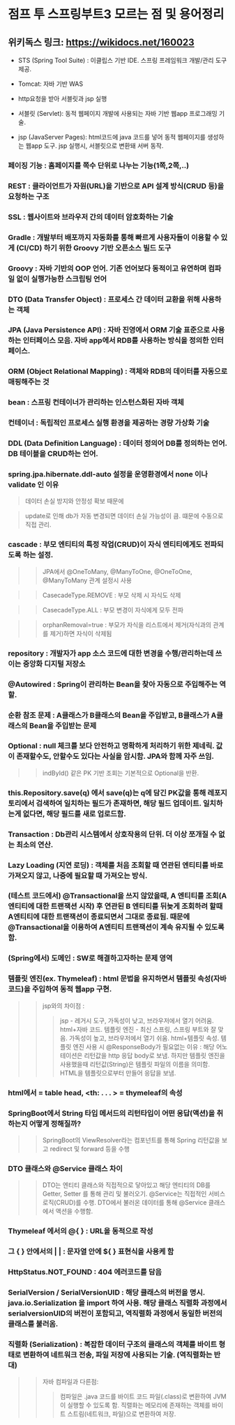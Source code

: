 # 점프 투 스프링부트3 모르는 점 및 용어정리

## 위키독스 링크: https://wikidocs.net/160023


* STS (Spring Tool Suite) : 이클립스 기반 IDE. 스프링 프레임워크 개발/관리 도구 제공.


* Tomcat: 자바 기반 WAS

 * http요청을 받아 서블릿과 jsp 실행
 
 * 서블릿 (Servlet): 동적 웹페이지 개발에 사용되는 자바 기반 웹app 프로그래밍 기술.
  
 * jsp (JavaServer Pages): html코드에 java 코드를 넣어 동적 웹페이지를 생성하는 웹app 도구. jsp 실행시, 서블릿으로 변환돼 서버 동작.


### 페이징 기능 : 홈페이지를 쪽수 단위로 나누는 기능(1쪽,2쪽,..)


### REST : 클라이언트가 자원(URL)을 기반으로 API 설계 방식(CRUD 등)을 요청하는 구조


### SSL : 웹사이트와 브라우저 간의 데이터 암호화하는 기술


### Gradle : 개발부터 배포까지 자동화를 통해 빠르게 사용자들이 이용할 수 있게 (CI/CD) 하기 위한 Groovy 기반 오픈소스 빌드 도구


### Groovy : 자바 기반의 OOP 언어. 기존 언어보다 동적이고 유연하며 컴파일 없이 실행가능한 스크립팅 언어


### DTO (Data Transfer Object) : 프로세스 간 데이터 교환을 위해 사용하는 객체


### JPA (Java Persistence API) : 자바 진영에서 ORM 기술 표준으로 사용하는 인터페이스 모음. 자바 app에서 RDB를 사용하는 방식을 정의한 인터페이스.


### ORM (Object Relational Mapping) : 객체와 RDB의 데이터를 자동으로 매핑해주는 것


### bean : 스프링 컨테이너가 관리하는 인스턴스화된 자바 객체


### 컨테이너 : 독립적인 프로세스 실행 환경을 제공하는 경량 가상화 기술


### DDL (Data Definition Language) : 데이터 정의어 DB를 정의하는 언어. DB 테이블을 CRUD하는 언어.


### spring.jpa.hibernate.ddl-auto 설정을 운영환경에서 none 이나 validate 인 이유 

> 데이터 손실 방지와 안정성 확보 때문에
 
> update로 인해 db가 자동 변경되면 데이터 손실 가능성이 큼. 떄문에 수동으로 직접 관리.


### cascade : 부모 엔티티의 특정 작업(CRUD)이 자식 엔티티에게도 전파되도록 하는 설정.

>> JPA에서 @OneToMany, @ManyToOne, @OneToOne, @ManyToMany 관계 설정시 사용
 
>> CasecadeType.REMOVE : 부모 삭제 시 자식도 삭제

>> CasecadeType.ALL : 부모 변경이 자식에게 모두 전파
 
>> orphanRemoval=true : 부모가 자식을 리스트에서 제거(자식과의 관계를 제거)하면 자식이 삭제됨
 

### repository : 개발자가 app 소스 코드에 대한 변경을 수행/관리하는데 쓰이는 중앙화 디지털 저장소

### @Autowired : Spring이 관리하는 Bean을 찾아 자동으로 주입해주는 역할.

### 순환 참조 문제 : A클래스가 B클래스의 Bean을 주입받고, B클래스가 A클래스의 Bean을 주입받는 문제

### Optional<T> :  null 체크를 보다 안전하고 명확하게 처리하기 위한 제네릭. 값이 존재할수도, 안할수도 있다는 사실을 암시함. JPA와 함께 자주 쓰임.

>> indById() 같은 PK 기반 조회는 기본적으로 Optional<T>을 반환.

### this.Repository.save(q) 에서 save(q)는 q에 담긴 PK값을 통해 레포지토리에서 검색하여 일치하는 필드가 존재하면, 해당 필드 업데이트. 일치하는게 없다면, 해당 필드를 새로 업로드함.

### Transaction : Db관리 시스템에서 상호작용의 단위. 더 이상 쪼개질 수 없는 최소의 연산.

### Lazy Loading (지연 로딩) : 객체를 처음 조회할 때 연관된 엔티티를 바로 가져오지 않고, 나중에 필요할 때 가져오는 방식.

### (테스트 코드에서) @Transactional을 쓰지 않았을때, A 엔티티를 조회(A엔티티에 대한 트랜잭션 시작) 후 연관된 B 엔티티를 뒤늦게 조회하려 할때 A엔티티에 대한 트랜잭션이 종료되면서 그대로 종료됨. 때문에 @Transactional을 이용하여 A엔티티 트랜잭션이 계속 유지될 수 있도록 함.

### (Spring에서) 도메인 : SW로 해결하고자하는 문제 영역

### 템플릿 엔진(ex. Thymeleaf) : html 문법을 유지하면서 템플릿 속성(자바 코드)을 주입하여 동적 웹app 구현.
>> jsp와의 차이점 :
>>> jsp - 레거시 도구, 가독성이 낮고, 브라우저에서 열기 어려움. html+자바 코드.
>>> 템플릿 엔진 - 최신 스프링, 스프링 부트와 잘 맞음. 가독성이 높고, 브라우저에서 열기 쉬움. html+템플릿 속성.
>> 템플릿 엔진 사용 시 @ResponseBody가 필요없는 이유 : 해당 어노테이션은 리턴값을 http 응답 body로 보냄. 하지만 템플릿 엔진을 사용했을때 리턴값(String)은 템플릿 파일의 이름을 의미함. HTML을 템플릿으로부터 만들어 응답을 보냄.


### html에서 <th> = table head, <th: . . . > = thymeleaf의 속성


### SpringBoot에서 String 타입 메서드의 리턴타입이 어떤 응답(액션)을 취하는지 어떻게 정해질까?
>> SpringBoot의 ViewResolver라는 컴포넌트를 통해 Spring 리턴값을 보고 redirect 및 forward 등을 수행


### DTO 클래스와 @Service 클래스 차이
>> DTO는 엔티티 클래스와 직접적으로 닿아있고 해당 엔티티의 DB를 Getter, Setter 를 통해 관리 및 불러오기. @Service는 직접적인 서비스 로직(CRUD)를 수행.
>> DTO에서 불러온 데이터를 통해 @Service 클래스에서 액션을 수행함.


### Thymeleaf 에서의 @{ } : URL을 동적으로 작성

### 그 { } 안에서의 | | : 문자열 안에 ${ } 표현식을 사용케 함


### HttpStatus.NOT_FOUND : 404 에러코드를 담음


### SerialVersion / SerialVersionUID : 해당 클래스의 버전을 명시. java.io.Serialization 을 import 하여 사용. 해당 클래스 직렬화 과정에서 serialversionUID의 버전이 포함되고, 역직렬화 과정에서 동일한 버전의 클래스를 불러옴.


### 직렬화 (Serialization) : 복잡한 데이터 구조의 클래스의 객체를 바이트 형태로 변환하여 네트워크 전송, 파일 저장에 사용되는 기술. (역직렬화는 반대)
>> 자바 컴파일과 다른점: 
>>> 컴파일은 .java 코드를 바이트 코드 파일(.class)로 변환하여 JVM이 실행할 수 있도록 함. 
>>> 직렬화는 메모리에 존재하는 객체를 바이트 스트림(네트워크, 파일)으로 변환하여 저장.

